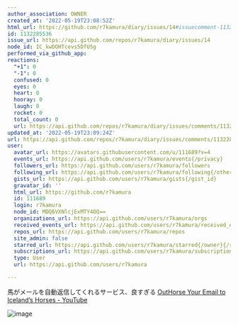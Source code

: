 ```yaml
---
author_association: OWNER
created_at: '2022-05-19T23:08:52Z'
html_url: https://github.com/r7kamura/diary/issues/14#issuecomment-1132285536
id: 1132285536
issue_url: https://api.github.com/repos/r7kamura/diary/issues/14
node_id: IC_kwDOHTcevs5DfU5g
performed_via_github_app: 
reactions:
  "+1": 0
  "-1": 0
  confused: 0
  eyes: 0
  heart: 0
  hooray: 0
  laugh: 0
  rocket: 0
  total_count: 0
  url: https://api.github.com/repos/r7kamura/diary/issues/comments/1132285536/reactions
updated_at: '2022-05-19T23:09:24Z'
url: https://api.github.com/repos/r7kamura/diary/issues/comments/1132285536
user:
  avatar_url: https://avatars.githubusercontent.com/u/111689?v=4
  events_url: https://api.github.com/users/r7kamura/events{/privacy}
  followers_url: https://api.github.com/users/r7kamura/followers
  following_url: https://api.github.com/users/r7kamura/following{/other_user}
  gists_url: https://api.github.com/users/r7kamura/gists{/gist_id}
  gravatar_id: ''
  html_url: https://github.com/r7kamura
  id: 111689
  login: r7kamura
  node_id: MDQ6VXNlcjExMTY4OQ==
  organizations_url: https://api.github.com/users/r7kamura/orgs
  received_events_url: https://api.github.com/users/r7kamura/received_events
  repos_url: https://api.github.com/users/r7kamura/repos
  site_admin: false
  starred_url: https://api.github.com/users/r7kamura/starred{/owner}{/repo}
  subscriptions_url: https://api.github.com/users/r7kamura/subscriptions
  type: User
  url: https://api.github.com/users/r7kamura

---
```

馬がメールを自動返信してくれるサービス、良すぎる
[OutHorse Your Email to Iceland’s Horses - YouTube](https://www.youtube.com/watch?v=kbfD_lX1Tog&ab_channel=InspiredbyIceland)

![image](https://user-images.githubusercontent.com/111689/169418733-4e277647-641b-478c-aa67-69f4c4117ea1.png)
